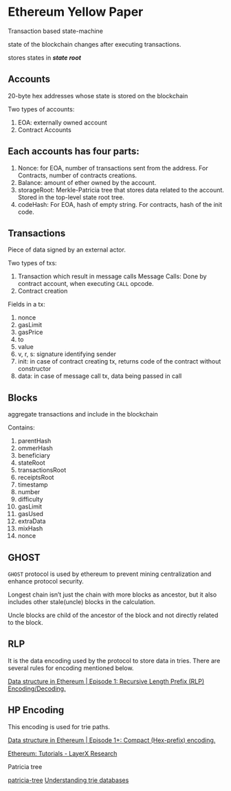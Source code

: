 # Ethereum Yellow Paper

Transaction based state-machine

state of the blockchain changes after executing transactions.

stores states in ***state root***

## Accounts

20-byte hex addresses whose state is stored on the blockchain

Two types of accounts:

1. EOA: externally owned account
2. Contract Accounts

## Each accounts has four parts:

1. Nonce: for EOA, number of transactions sent from the address. For Contracts, number of contracts creations.
2. Balance: amount of ether owned by the account.
3. storageRoot: Merkle-Patricia tree that stores data related to the account. Stored in the top-level state root tree.
4. codeHash: For EOA, hash of empty string. For contracts, hash of the init code.

## Transactions

Piece of data signed by an external actor.

Two types of txs:

1. Transaction which result in message calls
Message Calls: Done by contract account, when executing `CALL` opcode.
2. Contract creation

Fields in a tx:

1. nonce
2. gasLimit
3. gasPrice
4. to
5. value
6. v, r, s: signature identifying sender
7. init: in case of contract creating tx, returns code of the contract without constructor
8. data: in case of message call tx, data being passed in call

## Blocks

aggregate transactions and include in the blockchain

Contains:

1. parentHash
2. ommerHash
3. beneficiary
4. stateRoot
5. transactionsRoot
6. receiptsRoot
7. timestamp
8. number
9. difficulty
10. gasLimit
11. gasUsed
12. extraData
13. mixHash
14. nonce

## GHOST

`GHOST` protocol is used by ethereum to prevent mining centralization and enhance protocol security.

Longest chain isn’t just the chain with more blocks as ancestor, but it also includes other stale(uncle) blocks in the calculation.

Uncle blocks are child of the ancestor of the block and not directly related to the block.

## RLP

It is the data encoding used by the protocol to store data in tries.
There are several rules for encoding mentioned below.

[Data structure in Ethereum | Episode 1: Recursive Length Prefix (RLP) Encoding/Decoding.](https://medium.com/coinmonks/data-structure-in-ethereum-episode-1-recursive-length-prefix-rlp-encoding-decoding-d1016832f919)

## HP Encoding

This encoding is used for trie paths.

[Data structure in Ethereum | Episode 1+: Compact (Hex-prefix) encoding.](https://medium.com/coinmonks/data-structure-in-ethereum-episode-1-compact-hex-prefix-encoding-12558ae02791)

[Ethereum: Tutorials - LayerX Research](https://scrapbox.io/layerx/Ethereum:_Tutorials)

Patricia tree

[patricia-tree](https://eth.wiki/fundamentals/patricia-tree)
[Understanding trie databases](https://medium.com/shyft-network-media/understanding-trie-databases-in-ethereum-9f03d2c3325d)

